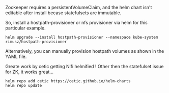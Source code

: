 
Zookeeper requires a persistentVolumeClaim, and the helm chart isn't editable after install becase
statefulsets are immutable. 

So, install a hostpath-provisioner or nfs provisioner via helm for this particular example.

```
helm upgrade --install hostpath-provisioner --namespace kube-system rimusz/hostpath-provisioner
```

Alternatively, you can manually provision hostpath volumes as shown in the YAML file.

Greate work by cetic getting Nifi helmified ! Other then the statefulset issue for ZK, it works
great...
 
```
helm repo add cetic https://cetic.github.io/helm-charts
helm repo update
```


